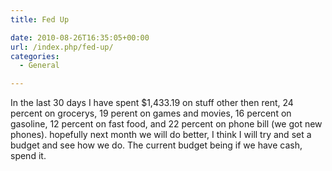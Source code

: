 ```yaml
---
title: Fed Up

date: 2010-08-26T16:35:05+00:00
url: /index.php/fed-up/
categories:
  - General

---
```

In the last 30 days I have spent $1,433.19 on stuff other then rent, 24 percent on grocerys, 19 perent on games and movies, 16 percent on gasoline, 12 percent on fast food, and 22 percent on phone bill (we got new phones). hopefully next month we will do better, I think I will try and set a budget and see how we do. The current budget being if we have cash, spend it.